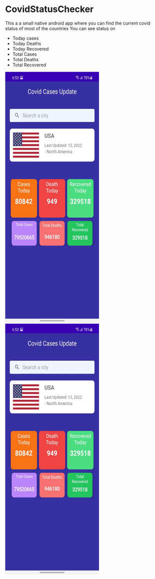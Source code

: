 # CovidStatusChecker

This a a small native android app where you can find the current covid status of most of the countries
You can see status on 

- Today cases
- Today Deaths 
- Today Recovered
- Total Cases
- Total Deaths
- Total Recovered

[comment]: <> (![App Screen 1]&#40;/app/src/main/res/drawable/app_2.jpg&#41;)

[comment]: <> (![App Screen 2]&#40;/app/src/main/res/drawable/app_1.jpeg&#41;)
<img src="./app/src/main/res/drawable/app_2.jpg" alt="App Scren Icon" width="300" height="800"/><img src="./app/src/main/res/drawable/app_2.jpg" alt="App Scren Icon" width="300" height="800"/>